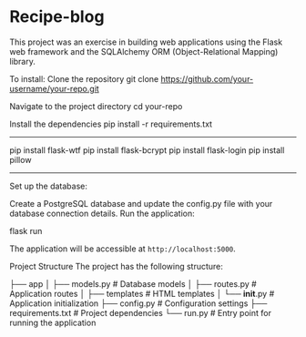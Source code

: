 # Recipe-blog

This project was an exercise in building web applications using the Flask web framework and the SQLAlchemy ORM (Object-Relational Mapping) library. 

To install:
Clone the repository
git clone https://github.com/your-username/your-repo.git

Navigate to the project directory
cd your-repo

Install the dependencies
pip install -r requirements.txt
_____________________
pip install flask-wtf 
pip install flask-bcrypt
pip install flask-login
pip install pillow

___________________
Set up the database:

Create a PostgreSQL database and update the config.py file with your database connection details.
Run the application:

flask run

The application will be accessible at `http://localhost:5000`.

Project Structure
The project has the following structure:

├── app
│   ├── models.py        # Database models
│   ├── routes.py        # Application routes
│   ├── templates        # HTML templates
│   └── __init__.py      # Application initialization
├── config.py            # Configuration settings
├── requirements.txt     # Project dependencies
└── run.py               # Entry point for running the application
